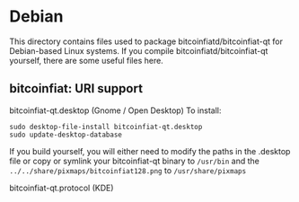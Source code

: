 
Debian
====================
This directory contains files used to package bitcoinfiatd/bitcoinfiat-qt
for Debian-based Linux systems. If you compile bitcoinfiatd/bitcoinfiat-qt yourself, there are some useful files here.

## bitcoinfiat: URI support ##


bitcoinfiat-qt.desktop  (Gnome / Open Desktop)
To install:

	sudo desktop-file-install bitcoinfiat-qt.desktop
	sudo update-desktop-database

If you build yourself, you will either need to modify the paths in
the .desktop file or copy or symlink your bitcoinfiat-qt binary to `/usr/bin`
and the `../../share/pixmaps/bitcoinfiat128.png` to `/usr/share/pixmaps`

bitcoinfiat-qt.protocol (KDE)

